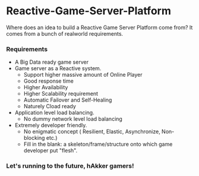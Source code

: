 # Reactive-Game-Server-Platform

Where does an idea to build a Reactive Game Server Platform come from? It comes from a bunch of realworld requirements.

### Requirements

- A Big Data ready game server
- Game server as a Reactive system.
  * Support higher massive amount of Online Player
  * Good response time
  * Higher Availability
  * Higher Scalability requirement
  * Automatic Failover and Self-Healing
  * Naturely Cload ready
- Application level load balancing.
  * No dummy network level load balancing
- Extremely developer friendly.
  * No enigmatic concept ( Resilient, Elastic, Asynchronize, Non-blocking etc.)
  * Fill in the blank: a skeleton/frame/structure onto which game developer put "flesh".


### Let's running to the future, hAkker gamers!
